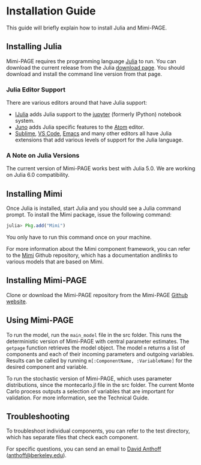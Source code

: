 # Installation Guide

This guide will briefly explain how to install Julia and Mimi-PAGE.

## Installing Julia

Mimi-PAGE requires the programming language [Julia](http://julialang.org/) to run. You can download the current release from the Julia [download page](http://julialang.org/downloads/). You should download and install the command line version from that page.

### Julia Editor Support

There are various editors around that have Julia support:

- [IJulia](https://github.com/JuliaLang/IJulia.jl) adds Julia support to the [jupyter](http://jupyter.org/) (formerly IPython) notebook system.
- [Juno](http://junolab.org/) adds Julia specific features to the [Atom](https://atom.io/) editor.
- [Sublime](https://www.sublimetext.com/), [VS Code](https://code.visualstudio.com/), [Emacs](https://www.gnu.org/software/emacs/) and many other editors all have Julia extensions that add various levels of support for the Julia language.

### A Note on Julia Versions

The current version of Mimi-PAGE works best with Julia 5.0. We are working on Julia 6.0 compatibility.

## Installing Mimi

Once Julia is installed, start Julia and you should see a Julia command prompt. To install the Mimi package, issue the following command:
```julia
julia> Pkg.add("Mimi")
```
You only have to run this command once on your machine.

For more information about the Mimi component framework, you can refer to the [Mimi](https://github.com/anthofflab/Mimi.jl) Github repository, which has a documentation andlinks to various models that are based on Mimi.

## Installing Mimi-PAGE

Clone or download the Mimi-PAGE repository from the Mimi-PAGE [Github website](https://github.com/anthofflab/mimi-page.jl).

## Using Mimi-PAGE

To run the model, run the `main_model` file in the src folder. This runs the deterministic version of Mimi-PAGE with central parameter estimates. The `getpage` function retrieves the model object. The model `m` returns a list of components and each of their incoming parameters and outgoing variables. Results can be called by running `m[:ComponentName, :VariableName]` for the desired component and variable.

To run the stochastic version of Mimi-PAGE, which uses parameter distributions, since the montecarlo.jl file in the src folder. The current Monte Carlo  process outputs a selection of variables that are important for validation. For more information, see the Technical Guide.

## Troubleshooting

To troubleshoot individual components, you can refer to the test directory, which has separate files that check each component.

For specific questions, you can send an email to [David Anthoff](http://www.david-anthoff.com/) (<anthoff@berkeley.edu>).
